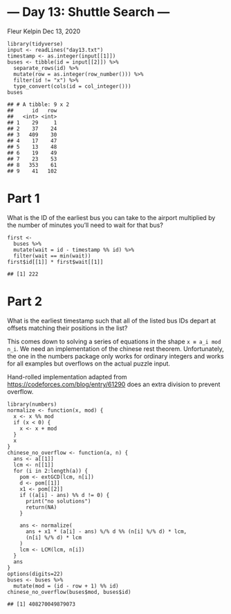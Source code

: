 — Day 13: Shuttle Search —
================
Fleur Kelpin
Dec 13, 2020

    library(tidyverse)
    input <- readLines("day13.txt")
    timestamp <- as.integer(input[[1]])
    buses <- tibble(id = input[[2]]) %>%
      separate_rows(id) %>%
      mutate(row = as.integer(row_number())) %>%
      filter(id != "x") %>%
      type_convert(cols(id = col_integer()))
    buses

    ## # A tibble: 9 x 2
    ##      id   row
    ##   <int> <int>
    ## 1    29     1
    ## 2    37    24
    ## 3   409    30
    ## 4    17    47
    ## 5    13    48
    ## 6    19    49
    ## 7    23    53
    ## 8   353    61
    ## 9    41   102

# Part 1

What is the ID of the earliest bus you can take to the airport
multiplied by the number of minutes you’ll need to wait for that bus?

    first <-
      buses %>%
      mutate(wait = id - timestamp %% id) %>%
      filter(wait == min(wait))
    first$id[[1]] * first$wait[[1]]

    ## [1] 222

# Part 2

What is the earliest timestamp such that all of the listed bus IDs
depart at offsets matching their positions in the list?

This comes down to solving a series of equations in the shape
`x ≡ a_i mod n_i`. We need an implementation of the chinese rest
theorem. Unfortunately, the one in the numbers package only works for
ordinary integers and works for all examples but overflows on the actual
puzzle input.

Hand-rolled implementation adapted from
<a href="https://codeforces.com/blog/entry/61290" class="uri">https://codeforces.com/blog/entry/61290</a>
does an extra division to prevent overflow.

    library(numbers)
    normalize <- function(x, mod) {
      x <- x %% mod
      if (x < 0) {
        x <- x + mod
      }
      x
    }
    chinese_no_overflow <- function(a, n) {
      ans <- a[[1]]
      lcm <- n[[1]]
      for (i in 2:length(a)) {
        pom <- extGCD(lcm, n[i])
        d <- pom[[1]]
        x1 <- pom[[2]]
        if ((a[i] - ans) %% d != 0) {
          print("no solutions")
          return(NA)
        }
        
        ans <- normalize(
          ans + x1 * (a[i] - ans) %/% d %% (n[i] %/% d) * lcm,
          (n[i] %/% d) * lcm
        )
        lcm <- LCM(lcm, n[i])
      }
      ans
    }
    options(digits=22)
    buses <- buses %>%
      mutate(mod = (id - row + 1) %% id)
    chinese_no_overflow(buses$mod, buses$id)

    ## [1] 408270049879073
